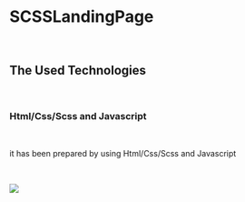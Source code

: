 <h1>SCSSLandingPage</h1> <br>
<h2>The Used Technologies</h2> <br>
<h3> Html/Css/Scss and Javascript</h3> <br>
<p>it has been prepared by using Html/Css/Scss and Javascript</p> <br>

![](SCSSlandingPage.gif)

